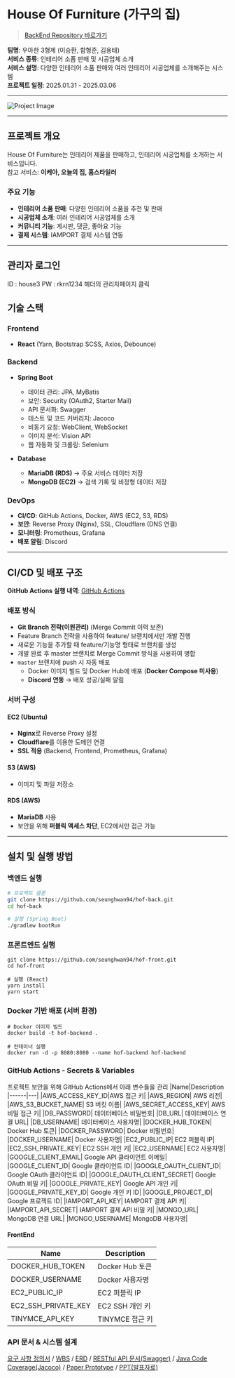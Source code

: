 # House Of Furniture (가구의 집)  
> [BackEnd Repository 바로가기](https://github.com/seunghwan94/hof-back)

**팀명**: 우아한 3형제 (이승환, 함형준, 김용태)  
**서비스 종류**: 인테리어 소품 판매 및 시공업체 소개  
**서비스 설명**: 다양한 인테리어 소품 판매와 여러 인테리어 시공업체를 소개해주는 시스템  
**프로젝트 일정**: 2025.01.31 - 2025.03.06  

---

![Project Image](https://github.com/user-attachments/assets/ebc1c1b9-b5dd-498d-a3ca-e9e7c1213475)

---

## 프로젝트 개요  
House Of Furniture는 인테리어 제품을 판매하고, 인테리어 시공업체를 소개하는 서비스입니다.  
참고 서비스: **이케아, 오늘의 집, 홈스타일러**  

### **주요 기능**  
- **인테리어 소품 판매**: 다양한 인테리어 소품을 추천 및 판매  
- **시공업체 소개**: 여러 인테리어 시공업체를 소개  
- **커뮤니티 기능**: 게시판, 댓글, 좋아요 기능  
- **결제 시스템**: IAMPORT 결제 시스템 연동  

---
## 관리자 로그인
ID : house3
PW : rkrn1234
헤더의 관리자페이지 클릭
## 기술 스택  

### **Frontend**  
- **React** (Yarn, Bootstrap SCSS, Axios, Debounce)  

### **Backend**  
- **Spring Boot**  
  - 데이터 관리: JPA, MyBatis  
  - 보안: Security (OAuth2, Starter Mail)  
  - API 문서화: Swagger  
  - 테스트 및 코드 커버리지: Jacoco  
  - 비동기 요청: WebClient, WebSocket  
  - 이미지 분석: Vision API  
  - 웹 자동화 및 크롤링: Selenium  

- **Database**  
  - **MariaDB (RDS)** → 주요 서비스 데이터 저장  
  - **MongoDB (EC2)** → 검색 기록 및 비정형 데이터 저장  

### **DevOps**  
- **CI/CD**: GitHub Actions, Docker, AWS (EC2, S3, RDS)  
- **보안**: Reverse Proxy (Nginx), SSL, Cloudflare (DNS 연결)  
- **모니터링**: Prometheus, Grafana  
- **배포 알림**: Discord  

---

## CI/CD 및 배포 구조  

**GitHub Actions 실행 내역**: [GitHub Actions](https://github.com/seunghwan94/hof-back/actions)  

### **배포 방식**  
- **Git Branch 전략(이원관리)** (Merge Commit 이력 보존)
- Feature Branch 전략을 사용하여 feature/ 브랜치에서만 개발 진행
- 새로운 기능을 추가할 때 feature/기능명 형태로 브랜치를 생성
- 개발 완료 후 master 브랜치로 Merge Commit 방식을 사용하여 병합
- `master` 브랜치에 push 시 자동 배포  
  - Docker 이미지 빌드 및 Docker Hub에 배포 (**Docker Compose 미사용**)  
  - **Discord 연동** → 배포 성공/실패 알림  

### **서버 구성**  
#### **EC2 (Ubuntu)**
- **Nginx**로 Reverse Proxy 설정  
- **Cloudflare**를 이용한 도메인 연결  
- **SSL 적용** (Backend, Frontend, Prometheus, Grafana)  

#### **S3 (AWS)**
- 이미지 및 파일 저장소  

#### **RDS (AWS)**
- **MariaDB** 사용  
- 보안을 위해 **퍼블릭 액세스 차단**, EC2에서만 접근 가능  

---

## **설치 및 실행 방법**  

### **백엔드 실행**  
```bash
# 프로젝트 클론
git clone https://github.com/seunghwan94/hof-back.git
cd hof-back

# 실행 (Spring Boot)
./gradlew bootRun
```

### **프론트엔드 실행**
```
git clone https://github.com/seunghwan94/hof-front.git
cd hof-front

# 실행 (React)
yarn install
yarn start
```

### **Docker 기반 배포 (서버 환경)**
```
# Docker 이미지 빌드
docker build -t hof-backend .

# 컨테이너 실행
docker run -d -p 8080:8080 --name hof-backend hof-backend
```

### **GitHub Actions - Secrets & Variables**
프로젝트 보안을 위해 GitHub Actions에서 아래 변수들을 관리
|Name|Description
|------|---|
|AWS_ACCESS_KEY_ID|AWS 접근 키|
|AWS_REGION|	AWS 리전|
|AWS_S3_BUCKET_NAME|	S3 버킷 이름|
|AWS_SECRET_ACCESS_KEY|	AWS 비밀 접근 키|
|DB_PASSWORD|	데이터베이스 비밀번호|
|DB_URL|	데이터베이스 연결 URL|
|DB_USERNAME|	데이터베이스 사용자명|
|DOCKER_HUB_TOKEN|	Docker Hub 토큰|
|DOCKER_PASSWORD|	Docker 비밀번호|
|DOCKER_USERNAME|	Docker 사용자명|
|EC2_PUBLIC_IP|	EC2 퍼블릭 IP|
|EC2_SSH_PRIVATE_KEY|	EC2 SSH 개인 키|
|EC2_USERNAME|	EC2 사용자명|
|GOOGLE_CLIENT_EMAIL|	Google API 클라이언트 이메일|
|GOOGLE_CLIENT_ID|	Google 클라이언트 ID|
|GOOGLE_OAUTH_CLIENT_ID|	Google OAuth 클라이언트 ID|
|GOOGLE_OAUTH_CLIENT_SECRET|	Google OAuth 비밀 키|
|GOOGLE_PRIVATE_KEY|	Google API 개인 키|
|GOOGLE_PRIVATE_KEY_ID|	Google 개인 키 ID|
|GOOGLE_PROJECT_ID|	Google 프로젝트 ID|
|IAMPORT_API_KEY|	IAMPORT 결제 API 키|
|IAMPORT_API_SECRET|	IAMPORT 결제 API 비밀 키|
|MONGO_URL|	MongoDB 연결 URL|
|MONGO_USERNAME|	MongoDB 사용자명|

#### FrontEnd
|Name|Description|
|------|---|
|DOCKER_HUB_TOKEN|Docker Hub 토큰|
|DOCKER_USERNAME|Docker 사용자명|
|EC2_PUBLIC_IP|EC2 퍼블릭 IP|
|EC2_SSH_PRIVATE_KEY|EC2 SSH 개인 키|
|TINYMCE_API_KEY|TINYMCE 접근 키|

### **API 문서 & 시스템 설계**
[요구 사항 정의서](https://hof-bucket.s3.ap-northeast-2.amazonaws.com/assets/%EC%A0%95%EC%9D%98%EC%84%9C.xlsx) / 
[WBS](https://hof-bucket.s3.ap-northeast-2.amazonaws.com/assets/WBS.xlsx) / 
[ERD](https://hof-bucket.s3.ap-northeast-2.amazonaws.com/assets/ERD.xlsx) /
[RESTful API 문서(Swagger)](http://hof.lshwan.com/api/v1/swagger-ui/index.html) /
[Java Code Coverage(Jacoco)](https://hof.lshwan.com/jacoco/index.html) / 
[Paper Prototype]() /
[PPT(발표자료)]()
